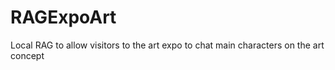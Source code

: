 # RAGExpoArt
Local RAG to allow visitors to the art expo to chat main characters on the art concept
